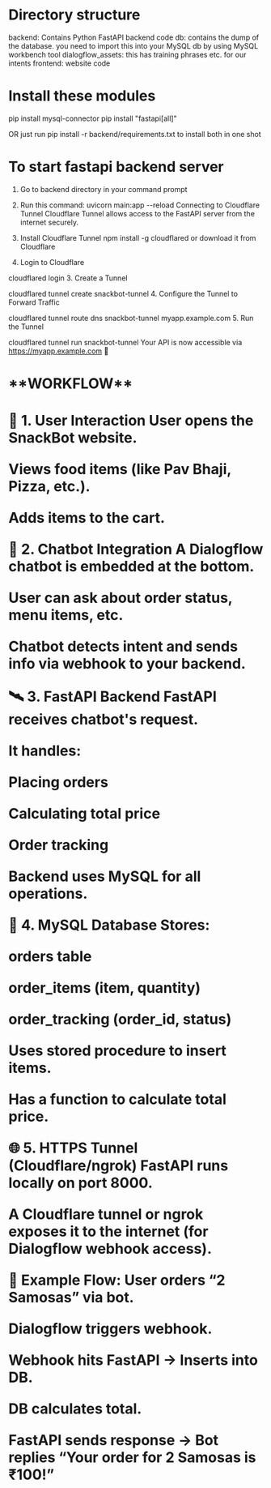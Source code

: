 Directory structure
===================
backend: Contains Python FastAPI backend code
db: contains the dump of the database. you need to import this into your MySQL db by using MySQL workbench tool
dialogflow_assets: this has training phrases etc. for our intents
frontend: website code

Install these modules
======================

pip install mysql-connector
pip install "fastapi[all]"

OR just run pip install -r backend/requirements.txt to install both in one shot

To start fastapi backend server
================================
1. Go to backend directory in your command prompt
2. Run this command: uvicorn main:app --reload
Connecting to Cloudflare Tunnel
Cloudflare Tunnel allows access to the FastAPI server from the internet securely.

1. Install Cloudflare Tunnel
npm install -g cloudflared
or download it from Cloudflare

2. Login to Cloudflare

cloudflared login
3. Create a Tunnel

cloudflared tunnel create snackbot-tunnel
4. Configure the Tunnel to Forward Traffic

cloudflared tunnel route dns snackbot-tunnel myapp.example.com
5. Run the Tunnel

cloudflared tunnel run snackbot-tunnel
Your API is now accessible via https://myapp.example.com 🎉


<h1> **WORKFLOW** <h1>
  
🧠 1. User Interaction
User opens the SnackBot website.

Views food items (like Pav Bhaji, Pizza, etc.).

Adds items to the cart.

💬 2. Chatbot Integration
A Dialogflow chatbot is embedded at the bottom.

User can ask about order status, menu items, etc.

Chatbot detects intent and sends info via webhook to your backend.

🛰️ 3. FastAPI Backend
FastAPI receives chatbot's request.

It handles:

Placing orders

Calculating total price

Order tracking

Backend uses MySQL for all operations.

💽 4. MySQL Database
Stores:

orders table

order_items (item, quantity)

order_tracking (order_id, status)

Uses stored procedure to insert items.

Has a function to calculate total price.

🌐 5. HTTPS Tunnel (Cloudflare/ngrok)
FastAPI runs locally on port 8000.

A Cloudflare tunnel or ngrok exposes it to the internet (for Dialogflow webhook access).

🧪 Example Flow:
User orders “2 Samosas” via bot.

Dialogflow triggers webhook.

Webhook hits FastAPI → Inserts into DB.

DB calculates total.

FastAPI sends response → Bot replies “Your order for 2 Samosas is ₹100!”
